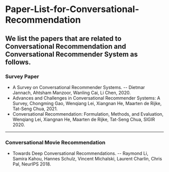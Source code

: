 # Paper-List-for-Conversational-Recommendation

We list the papers that are related to Conversational Recommendation and Conversational Recommender System as follows.
---
### Survey Paper
- A Survey on Conversational Recommender Systems. 
-- Dietmar Jannach, Ahtsham Manzoor, Wanling Cai, Li Chen, 2020.
- Advances and Challenges in Conversational Recommender Systems: A Survey, Chongming Gao, Wenqiang Lei, Xiangnan He, Maarten de Rijke, Tat-Seng Chua, 2021.
- Conversational Recommendation: Formulation, Methods, and Evaluation, Wenqiang Lei, Xiangnan He, Maarten de Rijke, Tat-Seng Chua, SIGIR 2020.

---

### Conversational Movie Recommendation

- Towards Deep Conversational Recommendations. 
-- Raymond Li, Samira Kahou, Hannes Schulz, Vincent Michalski, Laurent Charlin, Chris Pal, NeurIPS 2018.








